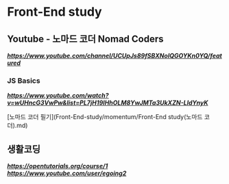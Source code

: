 # Front-End study  

## Youtube - 노마드 코더 Nomad Coders
**_https://www.youtube.com/channel/UCUpJs89fSBXNolQGOYKn0YQ/featured_**  

### JS Basics
**_https://www.youtube.com/watch?v=wUHncG3VwPw&list=PL7jH19IHhOLM8YwJMTa3UkXZN-LldYnyK_**  

[노마드 코더 필기](Front-End-study/momentum/Front-End study(노마드 코더).md)  

## 생활코딩
**_https://opentutorials.org/course/1_**  
**_https://www.youtube.com/user/egoing2_**
